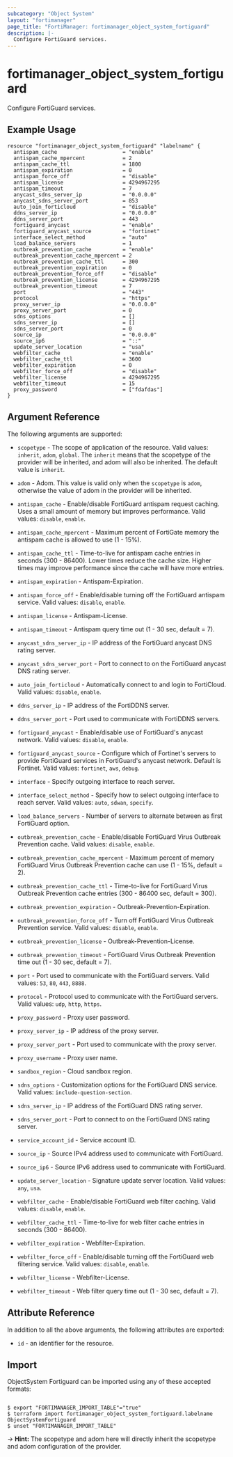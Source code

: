 ```yaml
---
subcategory: "Object System"
layout: "fortimanager"
page_title: "FortiManager: fortimanager_object_system_fortiguard"
description: |-
  Configure FortiGuard services.
---
```


# fortimanager_object_system_fortiguard
Configure FortiGuard services.

## Example Usage

```hcl
resource "fortimanager_object_system_fortiguard" "labelname" {
  antispam_cache                     = "enable"
  antispam_cache_mpercent            = 2
  antispam_cache_ttl                 = 1800
  antispam_expiration                = 0
  antispam_force_off                 = "disable"
  antispam_license                   = 4294967295
  antispam_timeout                   = 7
  anycast_sdns_server_ip             = "0.0.0.0"
  anycast_sdns_server_port           = 853
  auto_join_forticloud               = "disable"
  ddns_server_ip                     = "0.0.0.0"
  ddns_server_port                   = 443
  fortiguard_anycast                 = "enable"
  fortiguard_anycast_source          = "fortinet"
  interface_select_method            = "auto"
  load_balance_servers               = 1
  outbreak_prevention_cache          = "enable"
  outbreak_prevention_cache_mpercent = 2
  outbreak_prevention_cache_ttl      = 300
  outbreak_prevention_expiration     = 0
  outbreak_prevention_force_off      = "disable"
  outbreak_prevention_license        = 4294967295
  outbreak_prevention_timeout        = 7
  port                               = "443"
  protocol                           = "https"
  proxy_server_ip                    = "0.0.0.0"
  proxy_server_port                  = 0
  sdns_options                       = []
  sdns_server_ip                     = []
  sdns_server_port                   = 0
  source_ip                          = "0.0.0.0"
  source_ip6                         = "::"
  update_server_location             = "usa"
  webfilter_cache                    = "enable"
  webfilter_cache_ttl                = 3600
  webfilter_expiration               = 0
  webfilter_force_off                = "disable"
  webfilter_license                  = 4294967295
  webfilter_timeout                  = 15
  proxy_password                     = ["fdafdas"]
}
```

## Argument Reference


The following arguments are supported:

* `scopetype` - The scope of application of the resource. Valid values: `inherit`, `adom`, `global`. The `inherit` means that the scopetype of the provider will be inherited, and adom will also be inherited. The default value is `inherit`.
* `adom` - Adom. This value is valid only when the `scopetype` is `adom`, otherwise the value of adom in the provider will be inherited.

* `antispam_cache` - Enable/disable FortiGuard antispam request caching. Uses a small amount of memory but improves performance. Valid values: `disable`, `enable`.

* `antispam_cache_mpercent` - Maximum percent of FortiGate memory the antispam cache is allowed to use (1 - 15%).
* `antispam_cache_ttl` - Time-to-live for antispam cache entries in seconds (300 - 86400). Lower times reduce the cache size. Higher times may improve performance since the cache will have more entries.
* `antispam_expiration` - Antispam-Expiration.
* `antispam_force_off` - Enable/disable turning off the FortiGuard antispam service. Valid values: `disable`, `enable`.

* `antispam_license` - Antispam-License.
* `antispam_timeout` - Antispam query time out (1 - 30 sec, default = 7).
* `anycast_sdns_server_ip` - IP address of the FortiGuard anycast DNS rating server.
* `anycast_sdns_server_port` - Port to connect to on the FortiGuard anycast DNS rating server.
* `auto_join_forticloud` - Automatically connect to and login to FortiCloud. Valid values: `disable`, `enable`.

* `ddns_server_ip` - IP address of the FortiDDNS server.
* `ddns_server_port` - Port used to communicate with FortiDDNS servers.
* `fortiguard_anycast` - Enable/disable use of FortiGuard's anycast network. Valid values: `disable`, `enable`.

* `fortiguard_anycast_source` - Configure which of Fortinet's servers to provide FortiGuard services in FortiGuard's anycast network. Default is Fortinet. Valid values: `fortinet`, `aws`, `debug`.

* `interface` - Specify outgoing interface to reach server.
* `interface_select_method` - Specify how to select outgoing interface to reach server. Valid values: `auto`, `sdwan`, `specify`.

* `load_balance_servers` - Number of servers to alternate between as first FortiGuard option.
* `outbreak_prevention_cache` - Enable/disable FortiGuard Virus Outbreak Prevention cache. Valid values: `disable`, `enable`.

* `outbreak_prevention_cache_mpercent` - Maximum percent of memory FortiGuard Virus Outbreak Prevention cache can use (1 - 15%, default = 2).
* `outbreak_prevention_cache_ttl` - Time-to-live for FortiGuard Virus Outbreak Prevention cache entries (300 - 86400 sec, default = 300).
* `outbreak_prevention_expiration` - Outbreak-Prevention-Expiration.
* `outbreak_prevention_force_off` - Turn off FortiGuard Virus Outbreak Prevention service. Valid values: `disable`, `enable`.

* `outbreak_prevention_license` - Outbreak-Prevention-License.
* `outbreak_prevention_timeout` - FortiGuard Virus Outbreak Prevention time out (1 - 30 sec, default = 7).
* `port` - Port used to communicate with the FortiGuard servers. Valid values: `53`, `80`, `443`, `8888`.

* `protocol` - Protocol used to communicate with the FortiGuard servers. Valid values: `udp`, `http`, `https`.

* `proxy_password` - Proxy user password.
* `proxy_server_ip` - IP address of the proxy server.
* `proxy_server_port` - Port used to communicate with the proxy server.
* `proxy_username` - Proxy user name.
* `sandbox_region` - Cloud sandbox region.
* `sdns_options` - Customization options for the FortiGuard DNS service. Valid values: `include-question-section`.

* `sdns_server_ip` - IP address of the FortiGuard DNS rating server.
* `sdns_server_port` - Port to connect to on the FortiGuard DNS rating server.
* `service_account_id` - Service account ID.
* `source_ip` - Source IPv4 address used to communicate with FortiGuard.
* `source_ip6` - Source IPv6 address used to communicate with FortiGuard.
* `update_server_location` - Signature update server location. Valid values: `any`, `usa`.

* `webfilter_cache` - Enable/disable FortiGuard web filter caching. Valid values: `disable`, `enable`.

* `webfilter_cache_ttl` - Time-to-live for web filter cache entries in seconds (300 - 86400).
* `webfilter_expiration` - Webfilter-Expiration.
* `webfilter_force_off` - Enable/disable turning off the FortiGuard web filtering service. Valid values: `disable`, `enable`.

* `webfilter_license` - Webfilter-License.
* `webfilter_timeout` - Web filter query time out (1 - 30 sec, default = 7).


## Attribute Reference

In addition to all the above arguments, the following attributes are exported:
* `id` - an identifier for the resource.

## Import

ObjectSystem Fortiguard can be imported using any of these accepted formats:
```

$ export "FORTIMANAGER_IMPORT_TABLE"="true"
$ terraform import fortimanager_object_system_fortiguard.labelname ObjectSystemFortiguard
$ unset "FORTIMANAGER_IMPORT_TABLE"
```
-> **Hint:** The scopetype and adom here will directly inherit the scopetype and adom configuration of the provider.
